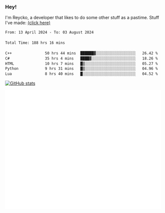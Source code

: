 ### Hey!
I'm Reycko, a developer that likes to do some other stuff as a pastime.
Stuff I've made: [(click here)](https://pastebin.com/raw/QiNpEYja)

<!--START_SECTION:wakasection-->

```txt
From: 13 April 2024 - To: 03 August 2024

Total Time: 188 hrs 16 mins

C++               50 hrs 44 mins  ██████▓░░░░░░░░░░░░░░░░░░   26.42 %
C#                35 hrs 4 mins   ████▓░░░░░░░░░░░░░░░░░░░░   18.26 %
HTML              10 hrs 7 mins   █▒░░░░░░░░░░░░░░░░░░░░░░░   05.27 %
Python            9 hrs 31 mins   █▒░░░░░░░░░░░░░░░░░░░░░░░   04.96 %
Lua               8 hrs 40 mins   █░░░░░░░░░░░░░░░░░░░░░░░░   04.52 %
```

<!--END_SECTION:wakasection-->

[![GitHub stats](https://github-readme-stats.vercel.app/api?username=Reycko&show_icons=true&theme=dark&hide_title=true&count_private=true)](https://github.com/anuraghazra/github-readme-stats)

![Metrics](/github-metrics.svg)
